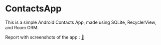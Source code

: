 # ContactsApp
This is a simple Android Contacts App, made using SQLite, RecyclerView, and Room ORM.

Report with screenshots of the app : [🔗](https://raw.githubusercontent.com/n4rk/ContactsApp/5a4bf3b51a08da518e7dda0c56bddbc460927d19/VF%20Compte%20Rendu%20-%20TP%20Annuaire.pdf)

